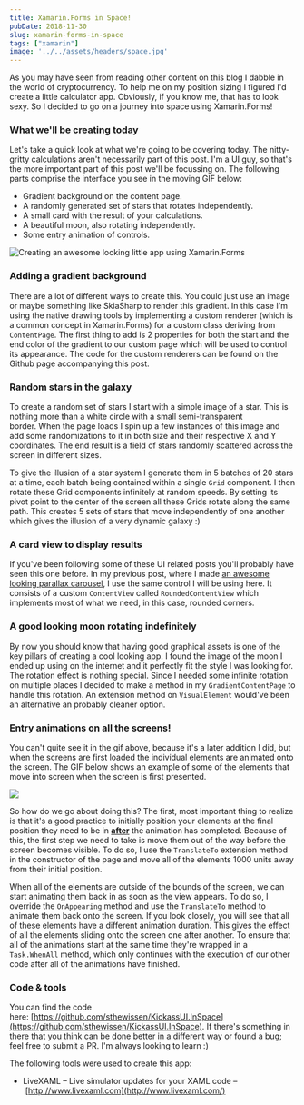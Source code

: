 ```yaml
---
title: Xamarin.Forms in Space!
pubDate: 2018-11-30
slug: xamarin-forms-in-space
tags: ["xamarin"]
image: '../../assets/headers/space.jpg'
---
```


As you may have seen from reading other content on this blog I dabble in the world of cryptocurrency. To help me on my position sizing I figured I'd create a little calculator app. Obviously, if you know me, that has to look sexy. So I decided to go on a journey into space using Xamarin.Forms! 

### What we'll be creating today

Let's take a quick look at what we're going to be covering today. The nitty-gritty calculations aren't necessarily part of this post. I'm a UI guy, so that's the more important part of this post we'll be focussing on. The following parts comprise the interface you see in the moving GIF below:

*   Gradient background on the content page.
*   A randomly generated set of stars that rotates independently.
*   A small card with the result of your calculations.
*   A beautiful moon, also rotating independently.
*   Some entry animation of controls.

![Creating an awesome looking little app using Xamarin.Forms](/images/posts/ezgif.com-video-to-gif-1.gif)

### Adding a gradient background

There are a lot of different ways to create this. You could just use an image or maybe something like SkiaSharp to render this gradient. In this case I'm using the native drawing tools by implementing a custom renderer (which is a common concept in Xamarin.Forms) for a custom class deriving from `ContentPage`. The first thing to add is 2 properties for both the start and the end color of the gradient to our custom page which will be used to control its appearance. The code for the custom renderers can be found on the Github page accompanying this post.

<script src="https://gist.github.com/sthewissen/e227a871b9264c57fd391df993e74105.js"></script>

### Random stars in the galaxy

To create a random set of stars I start with a simple image of a star. This is nothing more than a white circle with a small semi-transparent border. When the page loads I spin up a few instances of this image and add some randomizations to it in both size and their respective X and Y coordinates. The end result is a field of stars randomly scattered across the screen in different sizes.

<script src="https://gist.github.com/sthewissen/30d18bb39cd69c6062ccbea6550a31d9.js"></script>


To give the illusion of a star system I generate them in 5 batches of 20 stars at a time, each batch being contained within a single `Grid` component. I then rotate these Grid components infinitely at random speeds. By setting its pivot point to the center of the screen all these Grids rotate along the same path. This creates 5 sets of stars that move independently of one another which gives the illusion of a very dynamic galaxy :)

<script src="https://gist.github.com/sthewissen/e6061edf29e2574f1552718251d490d4.js"></script>

### A card view to display results

If you've been following some of these UI related posts you'll probably have seen this one before. In my previous post, where I made [an awesome looking parallax carousel](https://www.thewissen.io/creating-a-parallax-carousel-in-xamarin-forms/), I use the same control I will be using here. It consists of a custom `ContentView` called `RoundedContentView` which implements most of what we need, in this case, rounded corners.

### A good looking moon rotating indefinitely

By now you should know that having good graphical assets is one of the key pillars of creating a cool looking app. I found the image of the moon I ended up using on the internet and it perfectly fit the style I was looking for. The rotation effect is nothing special. Since I needed some infinite rotation on multiple places I decided to make a method in my `GradientContentPage` to handle this rotation. An extension method on `VisualElement` would've been an alternative an probably cleaner option.

<script src="https://gist.github.com/sthewissen/e0a9e52c9ecdb0ee15e03c998f779964.js"></script>

### Entry animations on all the screens!

You can't quite see it in the gif above, because it's a later addition I did, but when the screens are first loaded the individual elements are animated onto the screen. The GIF below shows an example of some of the elements that move into screen when the screen is first presented.

![](/images/posts/ezgif.com-video-to-gif-2.gif)

So how do we go about doing this? The first, most important thing to realize is that it's a good practice to initially position your elements at the final position they need to be in <span style="text-decoration: underline;">**after**</span> the animation has completed. Because of this, the first step we need to take is move them out of the way before the screen becomes visible. To do so, I use the `TranslateTo` extension method in the constructor of the page and move all of the elements 1000 units away from their initial position.

When all of the elements are outside of the bounds of the screen, we can start animating them back in as soon as the view appears. To do so, I override the `OnAppearing` method and use the `TranslateTo` method to animate them back onto the screen. If you look closely, you will see that all of these elements have a different animation duration. This gives the effect of all the elements sliding onto the screen one after another. To ensure that all of the animations start at the same time they're wrapped in a `Task.WhenAll` method, which only continues with the execution of our other code after all of the animations have finished.

<script src="https://gist.github.com/sthewissen/2d5bf6e27c732b1e8cc20d31ab5943b9.js"></script>

### Code & tools

You can find the code here: [https://github.com/sthewissen/KickassUI.InSpace](https://github.com/sthewissen/KickassUI.InSpace). If there's something in there that you think can be done better in a different way or found a bug; feel free to submit a PR. I'm always looking to learn :)

The following tools were used to create this app:

*   LiveXAML – Live simulator updates for your XAML code – [http://www.livexaml.com](http://www.livexaml.com/)

